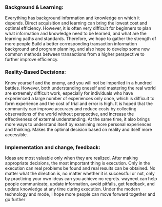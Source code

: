 ### Background & Learning:

Everything has background information and knowledge on which it depends. Direct acquisition and learning can bring the lowest cost and optimal efficiency. However, it is often very difficult for beginners to plan what information and knowledge need to be learned, and what are the learning paths and standards. Therefore, we hope to gather the strength of more people Build a better corresponding transaction information background and program planning, and also hope to develop some new common methods between transactions from a higher perspective to further improve efficiency.


### Reality-Based Decisions:

Know yourself and the enemy, and you will not be imperiled in a hundred battles. However, both understanding oneself and mastering the real world are extremely difficult work, especially for individuals who have experienced a large number of experiences only once, which is difficult to form experience and the cost of trial and error is high. It is hoped that the community can improve accuracy and reduce costs by collecting observations of the world without perspective, and increase the effectiveness of external understanding. At the same time, it also brings more ways to understand itself by examining more personal experiences and thinking. Makes the optimal decision based on reality and itself more accessible.

### Implementation and change, feedback:

Ideas are most valuable only when they are realized. After making appropriate decisions, the most important thing is execution. Only in the execution can real problems be found and real results can be obtained. No matter what the direction is, no matter whether it is successful or not, only by practicing your own ideas can you achieve no regrets. waynext can help people communicate, update information, avoid pitfalls, get feedback, and update knowledge at any time during execution. Under the modern technology and mode, I hope more people can move forward together and go further